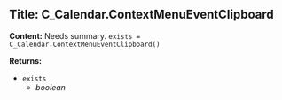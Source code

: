 ## Title: C_Calendar.ContextMenuEventClipboard

**Content:**
Needs summary.
`exists = C_Calendar.ContextMenuEventClipboard()`

**Returns:**
- `exists`
  - *boolean*